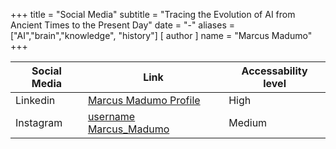 +++
title = "Social Media"
subtitle = "Tracing the Evolution of AI from Ancient Times to the Present Day"
date = "-"
aliases = ["AI","brain","knowledge", "history"]
[ author ]
  name = "Marcus Madumo"
+++


| Social Media | Link | Accessability level
|---------------|----------------------------------------|---------|
| Linkedin | [Marcus Madumo Profile](https://www.linkedin.com/in/marcusmadumo/) | High |
| Instagram| [username Marcus_Madumo](https://www.instagram.com/marcus_madumo/) | Medium |
